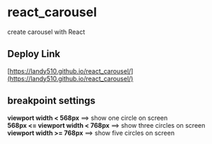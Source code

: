 # react_carousel
create carousel with React


## Deploy Link
[https://landy510.github.io/react_carousel/](https://landy510.github.io/react_carousel/)

## breakpoint settings
**viewport width < 568px** ==> show one circle on screen <br />
**568px <= viewport width < 768px** ==> show three circles on screen <br />
**viewport width >= 768px** ==> show five circles on screen  
